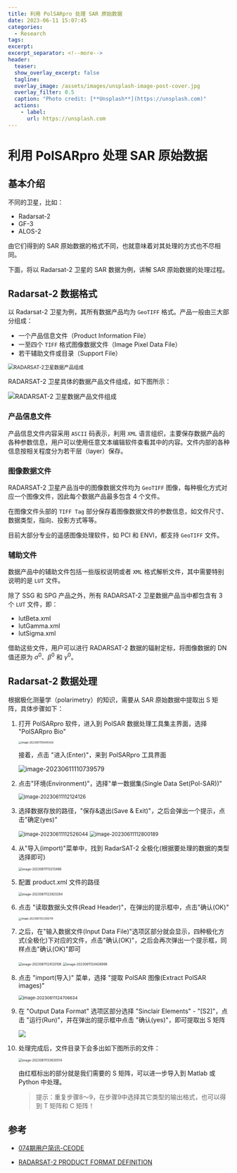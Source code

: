 ```yaml
---
title: 利用 PolSARpro 处理 SAR 原始数据
date: 2023-06-11 15:07:45
categories:
  - Research
tags: 
excerpt: 
excerpt_separator: <!--more-->
header:
  teaser: 
  show_overlay_excerpt: false
  tagline: 
  overlay_image: /assets/images/unsplash-image-post-cover.jpg
  overlay_filter: 0.5
  caption: "Photo credit: [**Unsplash**](https://unsplash.com)"
  actions:
    - label: 
      url: https://unsplash.com
---
```

# 利用 PolSARpro 处理 SAR 原始数据
<!-- 摘要内容（首页显示） -->
## 基本介绍

不同的卫星，比如：

- Radarsat-2
- GF-3
- ALOS-2

由它们得到的 SAR 原始数据的格式不同，也就意味着对其处理的方式也不尽相同。

下面，将以 Radarsat-2 卫星的 SAR 数据为例，讲解 SAR 原始数据的处理过程。
<!--more-->
<!-- 正文内容 -->
## Radarsat-2 数据格式

以 Radarsat-2 卫星为例，其所有数据产品均为 `GeoTIFF` 格式。产品一般由三大部分组成：

- 一个产品信息文件（Product Information File）
- 一至四个 `TIFF` 格式图像数据文件（Image Pixel Data File）
- 若干辅助文件或目录（Support File）

<img src="https://raw.githubusercontents.com/Yapwn/BlogDataBase/master/Obsidian202306111017909.png" alt="RADARSAT-2卫星数据产品组成" style="zoom: 80%;" />

RADARSAT-2 卫星具体的数据产品文件组成，如下图所示：

![RADARSAT-2 卫星数据产品文件组成](https://raw.githubusercontents.com/Yapwn/BlogDataBase/master/Obsidian202306111032497.png)

### 产品信息文件

产品信息文件内容采用 `ASCII` 码表示，利用 `XML` 语言组织，主要保存数据产品的各种参数信息，用户可以使用任意文本编辑软件查看其中的内容。文件内部的各种信息按相关程度分为若干层（layer）保存。

### 图像数据文件

RADARSAT-2 卫星产品当中的图像数据文件均为 `GeoTIFF` 图像，每种极化方式对应一个图像文件，因此每个数据产品最多包含 4 个文件。

在图像文件头部的 `TIFF Tag` 部分保存着图像数据文件的参数信息，如文件尺寸、数据类型，指向、投影方式等等。

目前大部分专业的遥感图像处理软件，如 PCI 和 ENVI，都支持 `GeoTIFF` 文件。

### 辅助文件

数据产品中的辅助文件包括一些版权说明或者 `XML` 格式解析文件，其中需要特别说明的是 `LUT` 文件。

除了 SSG 和 SPG 产品之外，所有 RADARSAT-2 卫星数据产品当中都包含有 3 个 `LUT` 文件，即：

- lutBeta.xml
- lutGamma.xml
- lutSigma.xml

借助这些文件，用户可以进行 RADARSAT-2 数据的辐射定标，将图像数据的 DN 值还原为 $\sigma^{0}$、$\beta^{0}$ 和 $\gamma^{0}$。

## Radarsat-2 数据处理

根据极化测量学（polarimetry）的知识，需要从 SAR 原始数据中提取出 S 矩阵，具体步骤如下：

1. 打开 PolSARpro 软件，进入到 PolSAR 数据处理工具集主界面，选择 "PolSARpro Bio"

   <img src="https://raw.githubusercontents.com/Yapwn/BlogDataBase/master/Obsidian202306111104467.png" alt="image-20230611110445428" style="zoom:40%;" />

   接着，点击 "进入(Enter)"，来到 PolSARpro 工具界面

   ![image-20230611110739579](https://raw.githubusercontents.com/Yapwn/BlogDataBase/master/Obsidian202306111107623.png)

1. 点击"环境(Environment)"，选择"单一数据集(Single Data Set(Pol-SAR))"

   <img src="https://raw.githubusercontents.com/Yapwn/BlogDataBase/master/Obsidian202306111121175.png" alt="image-20230611112124126" style="zoom:80%;" />

2. 选择数据存放的路径，"保存&退出(Save & Exit)"，之后会弹出一个提示，点击"确定(yes)"

   <img src="https://raw.githubusercontents.com/Yapwn/BlogDataBase/master/Obsidian202306111125095.png" alt="image-20230611112526044" style="zoom:80%;" />

   <img src="https://raw.githubusercontent.com/Yapwn/BlogDataBase/master/Obsidian202306111128240.png" alt="image-20230611112800189" style="zoom:80%;" />

3. 从"导入(import)"菜单中，找到 RadarSAT-2 全极化(根据要处理的数据的类型选择即可)

   <img src="https://raw.githubusercontents.com/Yapwn/BlogDataBase/master/Obsidian202306111132547.png" alt="image-20230611113213496" style="zoom: 50%;" />

4. 配置 product.xml 文件的路径

   <img src="https://raw.githubusercontents.com/Yapwn/BlogDataBase/master/Obsidian202306111229332.png" alt="image-20230611122920284" style="zoom:50%;" />

5. 点击 "读取数据头文件(Read Header)"，在弹出的提示框中，点击"确认(OK)"

   <img src="https://raw.githubusercontents.com/Yapwn/BlogDataBase/master/Obsidian202306111233770.png" alt="image-20230611123356719" style="zoom: 40%;" />

6. 之后，在"输入数据文件(Input Data File)"选项区部分就会显示，四种极化方式(全极化)下对应的文件，点击"确认(OK)"，之后会再次弹出一个提示框，同样点击"确认(OK)"即可

   <img src="https://raw.githubusercontents.com/Yapwn/BlogDataBase/master/Obsidian202306111241169.png" alt="image-20230611124120108" style="zoom:50%;" />

   <img src="https://raw.githubusercontents.com/Yapwn/BlogDataBase/master/Obsidian202306111244054.png" alt="image-20230611124426999" style="zoom:50%;" />

7. 点击 "import(导入)" 菜单，选择 "提取 PolSAR 图像(Extract PolSAR images)"

   <img src="https://raw.githubusercontents.com/Yapwn/BlogDataBase/master/Obsidian202306111247708.png" alt="image-20230611124706634" style="zoom: 67%;" />

8. 在 "Output Data Format" 选项区部分选择 "Sinclair Elements" - "[S2]"，点击 "运行(Run)"，并在弹出的提示框中点击 "确认(yes)"，即可提取出 S 矩阵

   ![](https://raw.githubusercontents.com/Yapwn/BlogDataBase/master/Obsidian202306111254308.png)

9.  处理完成后，文件目录下会多出如下图所示的文件：

    <img src="https://raw.githubusercontents.com/Yapwn/BlogDataBase/master/Obsidian202306111336578.png" alt="image-20230611133630514" style="zoom:50%;" />

    由红框标出的部分就是我们需要的 S 矩阵，可以进一步导入到 Matlab 或 Python 中处理。

    > 提示：重复步骤8～9，在步骤9中选择其它类型的输出格式，也可以得到 T 矩阵和 C 矩阵！

## 参考

- [074期用户简讯-CEODE](http://satsee.radi.ac.cn/cfdata/user/074%E6%9C%9F%E7%94%A8%E6%88%B7%E7%AE%80%E8%AE%AF.pdf)

- [RADARSAT-2 PRODUCT FORMAT DEFINITION](https://earth.esa.int/eogateway/documents/20142/0/Radarsat-2-Product-Format-Definition.pdf/1ca0cf1e-5a15-a29b-6187-9e5cb1650048)

  
